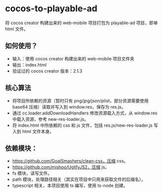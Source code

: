 # cocos-to-playable-ad
将 cocos creator 构建出来的 web-mobile 项目打包为 playable-ad 项目，即单 html 文件。

## 如何使用？
- 输入：使用 cocos creator 构建出来的 web-mobile 项目文件夹
- 输出：index.html
- 验证过的 cocos creator 版本：2.1.3

## 核心算法
- 将项目所依赖的资源（暂时只有 png/jpg/json/plist，部分资源需要使用 base64 压缩）读取并写入到 window.res，保存为 res.js。
- 通过 cc.loader.addDownloadHandlers 修改资源载入方式，从 window.res 中载入资源，参考 new-res-loader.js。
- 将 index.html 中所依赖的 css 和 js 文件，包括 res.js/new-res-loader.js 写入到 html 文件本身。

## 依赖模块：
- https://github.com/GoalSmashers/clean-css，压缩 css。
- https://github.com/mishoo/UglifyJS2，压缩 js。
- fs 模块，读写文件。
- path 模块，处理路径相关（其实在项目中只用来获取文件的后缀名）。
- typescript 相关，本项目使用 ts 编写，使用 ts-node 创建。
